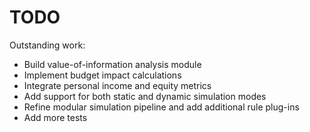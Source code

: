 # TODO

Outstanding work:

* Build value-of-information analysis module
* Implement budget impact calculations
* Integrate personal income and equity metrics
* Add support for both static and dynamic simulation modes
* Refine modular simulation pipeline and add additional rule plug-ins
* Add more tests
